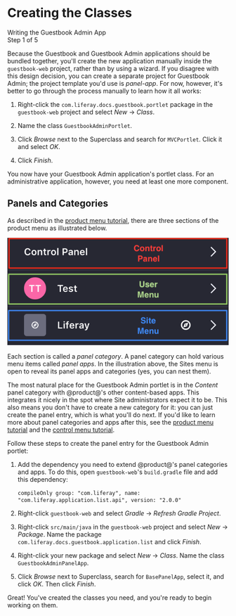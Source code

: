 # Creating the Classes [](id=creating-the-classes)

<div class="learn-path-step">
    <p>Writing the Guestbook Admin App<br>Step 1 of 5</p>
</div>

Because the Guestbook and Guestbook Admin applications should be bundled
together, you'll create the new application manually inside the `guestbook-web`
project, rather than by using a wizard. If you disagree with this design
decision, you can create a separate project for Guestbook Admin; the project 
template you'd use is *panel-app*. For now, however, it's better to go through 
the process manually to learn how it all works: 

1.  Right-click the `com.liferay.docs.guestbook.portlet` package in the
    `guestbook-web` project and select *New* &rarr; *Class*. 

2.  Name the class `GuestbookAdminPortlet`. 

3.  Click *Browse* next to the Superclass and search for `MVCPortlet`. Click it
    and select *OK*. 

4.  Click *Finish*. 

You now have your Guestbook Admin application's portlet class. For an 
administrative application, however, you need at least one more component. 

## Panels and Categories [](id=panels-and-categories)

As described in the 
[product menu tutorial](/develop/tutorials/-/knowledge_base/7-1/customizing-the-product-menu), 
there are three sections of the product menu as illustrated below. 

![Figure 1: The product menu is split into three sections: the Control Panel, the User menu, and the Sites menu.](../../../images/product-menu-parts.png)

Each section is called a *panel category*. A panel category can hold various 
menu items called *panel apps*. In the illustration above, the Sites menu is 
open to reveal its panel apps and categories (yes, you can nest them). 

The most natural place for the Guestbook Admin portlet is in the *Content* panel 
category with @product@'s other content-based apps. This integrates it nicely in 
the spot where Site administrators expect it to be. This also means you don't 
have to create a new category for it: you can just create the panel entry, which 
is what you'll do next. If you'd like to learn more about panel categories and 
apps after this, see the 
[product menu tutorial](/develop/tutorials/-/knowledge_base/7-1/customizing-the-product-menu)
and the 
[control menu tutorial](/develop/tutorials/-/knowledge_base/7-1/customizing-the-control-menu).

Follow these steps to create the panel entry for the Guestbook Admin portlet: 

1.  Add the dependency you need to extend @product@'s panel categories and apps. 
    To do this, open `guestbook-web`'s `build.gradle` file and add this 
    dependency: 

        compileOnly group: "com.liferay", name: "com.liferay.application.list.api", version: "2.0.0"

2.  Right-click `guestbook-web` and select *Gradle* &rarr; *Refresh Gradle 
    Project*. 

3.  Right-click `src/main/java` in the `guestbook-web` project and select *New* 
    &rarr; *Package*. Name the package 
    `com.liferay.docs.guestbook.application.list` and click *Finish*. 

4.  Right-click your new package and select *New* &rarr; *Class*. Name the class 
    `GuestbookAdminPanelApp`.
 
5.  Click *Browse* next to Superclass, search for 
    `BasePanelApp`, select it, and click *OK*. Then click *Finish*. 

Great! You've created the classes you need, and you're ready to begin working on
them. 

